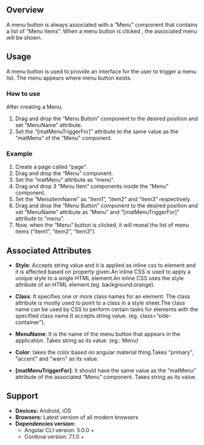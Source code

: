 ## Overview
A menu button is always associated with a “Menu” component that contains a list of “Menu Items”. When a menu button is clicked , the associated menu will be shown.

## Usage
A menu button is used to provide an interface for the user to trigger a menu list. The menu appears where menu button exists.

### How to use

After creating a Menu,

1. Drag and drop the “Menu Button” component to the desired position and set “MenuName” attribute.
2. Set the “[matMenuTriggerFor]” attribute to the same value as the “matMenu” of the “Menu” component.

### Example

1. Create a page called “page”.
2. Drag and drop the “Menu” component.
3. Set the “matMenu” attribute as “menu”.
4. Drag and drop 3 “Menu Item” components inside the “Menu” component.
5. Set the “MenuItemName” as “item1”, “item2” and “item3” respectively.
6. Drag and drop the “Menu Button” component to the desired position and set “MenuName” attribute as “Menu” and “[matMenuTriggerFor]” attribute to “menu”.
 7. Now, when the “Menu” button is clicked, it will reveal the list of menu items (“item1”, “item2”, “item3”).
 
## Associated Attributes
- **Style**: Accepts string value and it is applied as inline css to element and it is affected based on property given.An inline CSS is used to apply a unique style to a single HTML element.An inline CSS uses the style attribute of an HTML element.(eg. background:orange).

- **Class**: It specifies one or more class names for an element. The class attribute is mostly used to point to a class in a style sheet.The class name can be used by CSS to perform certain tasks for elements with the specified class name.It accepts string value. (eg. class=”side-container”).

- **MenuName**: It is the name of the menu button that appears in the application. Takes string as its value.
(eg.: Menu)

- **Color**: takes the color based on angular material thing.Takes "primary", "accent" and "warn" as its value.

- **[matMenuTriggerFor]**: It should have the same value as the “matMenu” attribute of the associated “Menu” component. Takes string as its value.

## Support
- **Devices:** Android, iOS
- **Browsers:**  Latest version of all modern browsers
- **Dependencies version:** 
    - Angular CLI version: 5.0.0 + 
    - Cordova version: 7.1.0 +

